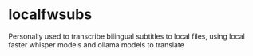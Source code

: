 # localfwsubs
Personally used to transcribe bilingual subtitles to local files, using local faster whisper models and ollama models to translate
